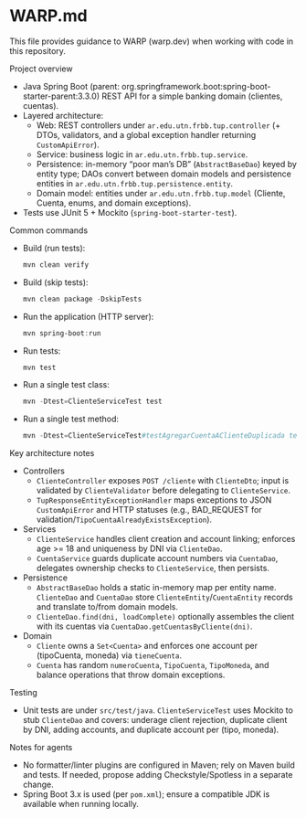 # WARP.md

This file provides guidance to WARP (warp.dev) when working with code in this repository.

Project overview
- Java Spring Boot (parent: org.springframework.boot:spring-boot-starter-parent:3.3.0) REST API for a simple banking domain (clientes, cuentas).
- Layered architecture:
  - Web: REST controllers under `ar.edu.utn.frbb.tup.controller` (+ DTOs, validators, and a global exception handler returning `CustomApiError`).
  - Service: business logic in `ar.edu.utn.frbb.tup.service`.
  - Persistence: in-memory “poor man’s DB” (`AbstractBaseDao`) keyed by entity type; DAOs convert between domain models and persistence entities in `ar.edu.utn.frbb.tup.persistence.entity`.
  - Domain model: entities under `ar.edu.utn.frbb.tup.model` (Cliente, Cuenta, enums, and domain exceptions).
- Tests use JUnit 5 + Mockito (`spring-boot-starter-test`).

Common commands
- Build (run tests):
  ```powershell path=null start=null
  mvn clean verify
  ```
- Build (skip tests):
  ```powershell path=null start=null
  mvn clean package -DskipTests
  ```
- Run the application (HTTP server):
  ```powershell path=null start=null
  mvn spring-boot:run
  ```
- Run tests:
  ```powershell path=null start=null
  mvn test
  ```
- Run a single test class:
  ```powershell path=null start=null
  mvn -Dtest=ClienteServiceTest test
  ```
- Run a single test method:
  ```powershell path=null start=null
  mvn -Dtest=ClienteServiceTest#testAgregarCuentaAClienteDuplicada test
  ```

Key architecture notes
- Controllers
  - `ClienteController` exposes `POST /cliente` with `ClienteDto`; input is validated by `ClienteValidator` before delegating to `ClienteService`.
  - `TupResponseEntityExceptionHandler` maps exceptions to JSON `CustomApiError` and HTTP statuses (e.g., BAD_REQUEST for validation/`TipoCuentaAlreadyExistsException`).
- Services
  - `ClienteService` handles client creation and account linking; enforces age >= 18 and uniqueness by DNI via `ClienteDao`.
  - `CuentaService` guards duplicate account numbers via `CuentaDao`, delegates ownership checks to `ClienteService`, then persists.
- Persistence
  - `AbstractBaseDao` holds a static in-memory map per entity name. `ClienteDao` and `CuentaDao` store `ClienteEntity`/`CuentaEntity` records and translate to/from domain models.
  - `ClienteDao.find(dni, loadComplete)` optionally assembles the client with its cuentas via `CuentaDao.getCuentasByCliente(dni)`.
- Domain
  - `Cliente` owns a `Set<Cuenta>` and enforces one account per (tipoCuenta, moneda) via `tieneCuenta`.
  - `Cuenta` has random `numeroCuenta`, `TipoCuenta`, `TipoMoneda`, and balance operations that throw domain exceptions.

Testing
- Unit tests are under `src/test/java`. `ClienteServiceTest` uses Mockito to stub `ClienteDao` and covers: underage client rejection, duplicate client by DNI, adding accounts, and duplicate account per (tipo, moneda).

Notes for agents
- No formatter/linter plugins are configured in Maven; rely on Maven build and tests. If needed, propose adding Checkstyle/Spotless in a separate change.
- Spring Boot 3.x is used (per `pom.xml`); ensure a compatible JDK is available when running locally.
